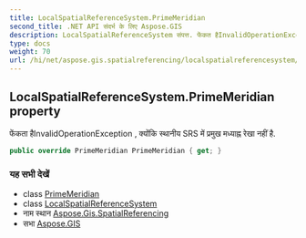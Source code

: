 ```yaml
---
title: LocalSpatialReferenceSystem.PrimeMeridian
second_title: .NET API संदर्भ के लिए Aspose.GIS
description: LocalSpatialReferenceSystem संपत्त. फेंकत हैInvalidOperationException  क्यंक स्थनय SRS में प्रमुख मध्यह्न रेख नहं है.
type: docs
weight: 70
url: /hi/net/aspose.gis.spatialreferencing/localspatialreferencesystem/primemeridian/
---
```

## LocalSpatialReferenceSystem.PrimeMeridian property

फेंकता हैInvalidOperationException , क्योंकि स्थानीय SRS में प्रमुख मध्याह्न रेखा नहीं है.

```csharp
public override PrimeMeridian PrimeMeridian { get; }
```

### यह सभी देखें

* class [PrimeMeridian](../../primemeridian/)
* class [LocalSpatialReferenceSystem](../)
* नाम स्थान [Aspose.Gis.SpatialReferencing](../../localspatialreferencesystem/)
* सभा [Aspose.GIS](../../../)


